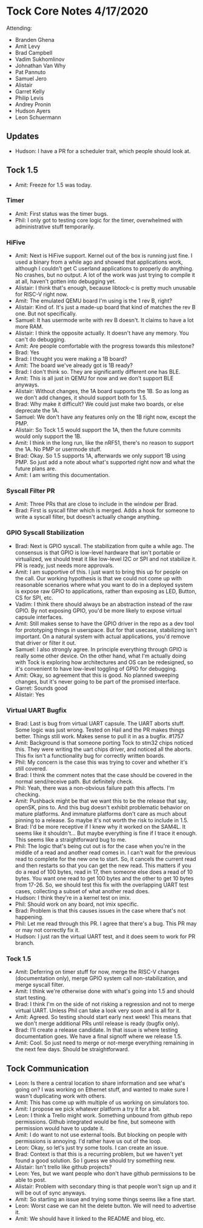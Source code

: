 # Tock Core Notes 4/17/2020

Attending:
 * Branden Ghena
 * Amit Levy
 * Brad Campbell
 * Vadim Sukhomlinov
 * Johnathan Van Why
 * Pat Pannuto
 * Samuel Jero
 * Alistair
 * Garret Kelly
 * Philip Levis
 * Andrey Pronin
 * Hudson Ayers
 * Leon Schuermann

## Updates
 * Hudson: I have a PR for a scheduler trait, which people should look at.

## Tock 1.5
 * Amit: Freeze for 1.5 was today.
 
 ### Timer
 * Amit: First status was the timer bugs.
 * Phil: I only got to testing core logic for the timer, overwhelmed with administrative stuff temporarily.
 
 ### HiFive
 * Amit: Next is HiFive support. Kernel out of the box is running just fine. I used a binary from a while ago and showed that applications work, although I couldn't get C userland applications to properly do anything. No crashes, but no output. A lot of the work was just trying to compile it at all, haven't gotten into debugging yet.
 * Alistair: I think that's enough, because libtock-c is pretty much unusable for RISC-V right now.
 * Amit: The emulated QEMU board I'm using is the 1 rev B, right?
 * Alistair: Kind of. It's just a made-up board that kind of matches the rev B one. But not specifically.
 * Samuel: It has usermode write with rev B doesn't. It claims to have a lot more RAM.
 * Alistair: I think the opposite actually. It doesn't have any memory. You can't do debugging.
 * Amit: Are people comfortable with the progress towards this milestone?
 * Brad: Yes
 * Brad: I thought you were making a 1B board?
 * Amit: The board we've already got is 1B ready?
 * Brad: I don't think so. They are significantly different one has BLE.
 * Amit: This is all just in QEMU for now and we don't support BLE anyways.
 * Alistair: Without changes, the 1A board supports the 1B. So as long as we don't add changes, it should support both for 1.5.
 * Brad: Why make it difficult? We could just make two boards, or else deprecate the 1A.
 * Samuel: We don't have any features only on the 1B right now, except the PMP.
 * Alistair: So Tock 1.5 would support the 1A, then the future commits would only support the 1B.
 * Amit: I think in the long run, like the nRF51, there's no reason to support the 1A. No PMP or usermode stuff.
 * Brad: Okay. So 1.5 supports 1A, afterwards we only support 1B using PMP. So just add a note about what's supported right now and what the future plans are.
 * Amit: I am writing this documentation.
 
### Syscall Filter PR
 * Amit: Three PRs that are close to include in the window per Brad.
 * Brad: First is syscall filter which is merged. Adds a hook for someone to write a syscall filter, but doesn't actually change anything.

### GPIO Syscall Stabilization
 * Brad: Next is GPIO syscall. The stabilization from quite a while ago. The consensus is that GPIO is low-level hardware that isn't portable or virtualized, we should treat it like low-level I2C or SPI and not stabilize it. PR is ready, just needs more approvals.
 * Amit: I am supportive of this. I just want to bring this up for people on the call. Our working hypothesis is that we could not come up with reasonable scenarios where what you want to do in a deployed system is expose raw GPIO to applications, rather than exposing as LED, Button, CS for SPI, etc.
 * Vadim: I think there should always be an abstraction instead of the raw GPIO. By not exposing GPIO, you'd be more likely to expose virtual capsule interfaces.
 * Amit: Still makes sense to have the GPIO driver in the repo as a dev tool for prototyping things in userspace. But for that usecase, stabilizing isn't important. On a natural system with actual applications, you'd remove that driver or filter it out.
 * Samuel: I also strongly agree. In principle everything through GPIO is really some other device. On the other hand, what I'm actually doing with Tock is exploring how architectures and OS can be redesigned, so it's convenient to have low-level toggling of GPIO for debugging.
 * Amit: Okay, so agreement that this is good. No planned sweeping changes, but it's never going to be part of the promised interface.
 * Garret: Sounds good
 * Alistair: Yes
 
 ### Virtual UART Bugfix
 * Brad: Last is bug from virtual UART capsule. The UART aborts stuff. Some logic was just wrong. Tested on Hail and the PR makes things better. Things still work. Makes sense to pull it in as a bugfix. #1757
 * Amit: Background is that someone porting Tock to stm32 chips noticed this. They were writing the uart chips driver, and noticed all the aborts. This fix isn't a functionality bug for correctly written boards.
 * Phil: My concern is the case this was trying to cover and whether it's still covered.
 * Brad: I think the comment notes that the case should be covered in the normal send/receive path. But definitely check.
 * Phil: Yeah, there was a non-obvious failure path this affects. I'm checking.
 * Amit: Pushback might be that we want this to be the release that say, openSK, pins to. And this bug doesn't exhibit problematic behavior on mature platforms. And immature platforms don't care as much about pinning to a release. So maybe it's not worth the risk to include in 1.5.
 * Brad: I'd be more receptive if I knew why it worked on the SAM4L. It seems like it shouldn't... But maybe everything is fine if I trace it enough. This seems like a straightforward bug to me.
 * Phil: The logic that's being cut out is for the case when you're in the middle of a read and another read comes in. I can't wait for the previous read to complete for the new one to start. So, it cancels the current read and then restarts so that you can get the new read. This matters if you do a read of 100 bytes, read in 17, then someone else does a read of 10 bytes. You want one read to get 100 bytes and the other to get 10 bytes from 17-26. So, we should test this fix with the overlapping UART test cases, collecting a subset of what another read does.
 * Hudson: I think they're in a kernel test on imix.
 * Phil: Should work on any board, not imix specific.
 * Brad: Problem is that this causes issues in the case where that's not happening.
 * Phil: Let me read through this PR. I agree that there's a bug. This PR may or may not correctly fix it.
 * Hudson: I just ran the virtual UART test, and it does seem to work for PR branch.

### Tock 1.5
 * Amit: Deferring on timer stuff for now, merge the RISC-V changes (documentation only), merge GPIO system call non-stabilization, and merge syscall filter.
 * Amit: I think we're otherwise done with what's going into 1.5 and should start testing.
 * Brad: I think I'm on the side of not risking a regression and not to merge virtual UART. Unless Phil can take a look very soon and is all for it.
 * Amit: Agreed. So testing should start early next week! This means that we don't merge additional PRs until release is ready (bugfix only).
 * Brad: I'll create a release candidate. In that issue is where testing documentation goes. We have a final signoff where we release 1.5.
 * Amit: Cool. So just need to merge or not-merge everything remaining in the next few days. Should be straightforward.

## Tock Communication
 * Leon: Is there a central location to share information and see what's going on? I was working on Ethernet stuff, and wanted to make sure I wasn't duplicating work with others.
 * Amit: This has come up with multiple of us working on simulators too.
 * Amit: I propose we pick whatever platform a try it for a bit.
 * Leon: I think a Trello might work. Something unbound from github repo permissions. Github integrated would be fine, but someone with permission would have to update it.
 * Amit: I do want to not use external tools. But blocking on people with permissions is annoying. I'd rather have us out of the loop.
 * Leon: Okay, so let's just try some tools. I can create an issue.
 * Brad: Context is that this is a recurring problem, but we haven't yet found a good solution. So I guess we should try something new.
 * Alistair: Isn't trello like github projects?
 * Leon: Yes, but we want people who don't have github permissions to be able to post.
 * Alistair: Problem with secondary thing is that people won't sign up and it will be out of sync anyways.
 * Amit: So starting an issue and trying some things seems like a fine start.
 * Leon: Worst case we can hit the delete button. We will need to advertise it.
 * Amit: We should have it linked to the README and blog, etc.
